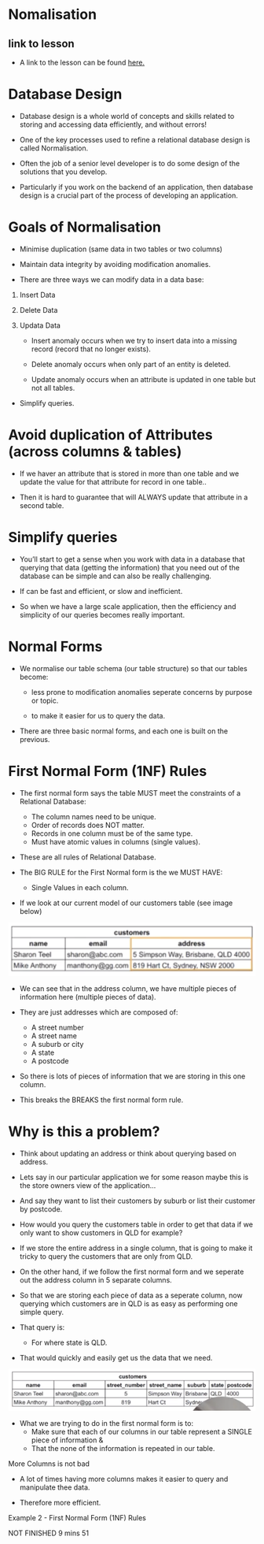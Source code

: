 # Nomalisation

## link to lesson

- A link to the lesson can be found [here.](https://ait.instructure.com/courses/3520/pages/intro-to-databases?module_item_id=272777)


# Database Design

- Database design is a whole world of concepts and skills related to storing and accessing data efficiently, and without errors!

- One of the key processes used to refine a relational database design is called Normalisation. 

- Often the job of a senior level developer is to do some design of the solutions that you develop.

- Particularly if you work on the backend of an application, then database design is a crucial part of the process of developing an application. 


# Goals of Normalisation 

- Minimise duplication (same data in two tables or two columns)

- Maintain data integrity by avoiding modification anomalies. 

- There are three ways we can modify data in a data base:

1. Insert Data
2. Delete Data
3. Updata Data


    - Insert anomaly occurs when we try to insert data into a missing record (record that no longer exists).

    - Delete anomaly occurs when only part of an entity is deleted. 

    - Update anomaly occurs when an attribute is updated in one table but not all tables. 

- Simplify queries. 

# Avoid duplication of Attributes (across columns & tables)


- If we haver an attribute that is stored in more than one table and we update the value for that attribute for record in one table..

- Then it is hard to guarantee that will ALWAYS update that attribute in a second table. 

# Simplify queries

- You’ll start to get a sense when you work with data in a database that querying that data (getting the information) that  you need out of the database can be simple and can also be really challenging. 

- If can be fast and efficient, or slow and inefficient. 

- So when we have a large scale application, then the efficiency and simplicity of our queries becomes really important. 


# Normal Forms

 - We normalise our table schema (our table structure) so that our tables become:

    -  less prone to modification anomalies seperate concerns by purpose or topic.

    - to make it easier for us to query the data.

- There are three basic normal forms, and each one is built on the previous. 



# First Normal Form (1NF) Rules


- The first normal form says the table MUST meet the constraints of a Relational Database:

    - The column names need to be unique.
    - Order of records does NOT matter.
    - Records in one column must be of the same type.
    - Must have atomic values in columns (single values). 

- These are all rules of Relational Database. 

- The BIG RULE for the First Normal form is the we MUST HAVE:

    - Single Values in each column. 

- If we look at our current model of our customers table (see image below) 

![Alt](normal_form_one.png)

- We can see that in the address column, we have multiple pieces of information here (multiple pieces of data).

- They are just addresses which are composed of:

    - A street number
    - A street name
    - A suburb or city
    - A state
    - A postcode

- So there is lots of pieces of information that we are storing in this one column. 

- This breaks the BREAKS the first normal form rule. 


# Why is this a problem?

- Think about updating an address or think about querying based on address.

- Lets say in our particular application we for some reason maybe this is the store owners view of the application…

- And say they want to list their customers by suburb or list their customer by postcode. 

- How would you query the customers table in order to get that data if we only want to show customers in QLD for example?

- If we store the entire address in a single column, that is going to make it tricky to query the customers that are only from QLD.

- On the other hand, if we follow the first normal form and we seperate out the address column in 5 separate columns.

- So that we are storing each piece of data as a seperate column, now querying which customers are in QLD is as easy as performing one simple query. 

- That query is:

    - For where state is QLD.  

- That would quickly and easily get us the data that we need. 

![Alt](normal_form_two.png)

- What we are trying to do in the first normal form is to:
    -  Make sure that each of our columns in our table represent a SINGLE piece of information &
    - That the none of the information is repeated in our table. 


More Columns is not bad

- A lot of times having more columns makes it easier to query and manipulate thee data.

- Therefore more efficient. 



Example 2 - First Normal Form (1NF) Rules

NOT FINISHED 9 mins 51

